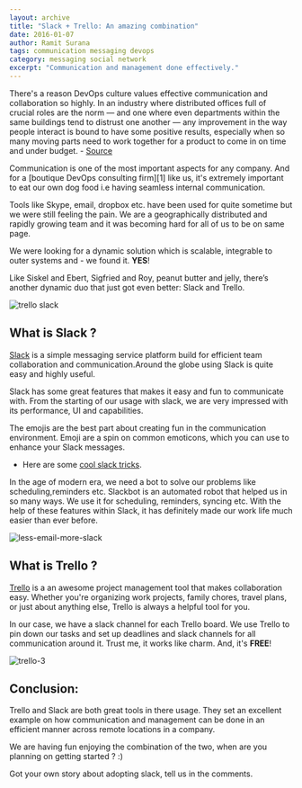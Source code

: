 ```yaml
---
layout: archive
title: "Slack + Trello: An amazing combination"
date: 2016-01-07
author: Ramit Surana
tags: communication messaging devops
category: messaging social network
excerpt: "Communication and management done effectively."
---
```


There's a reason DevOps culture values effective communication and collaboration so highly. In an industry where distributed offices full of crucial roles are the norm — and one where even departments within the same buildings tend to distrust one another — any improvement in the way people interact is bound to have some positive results, especially when so many moving parts need to work together for a product to come in on time and under budget. - [Source][12]


Communication is one of the most important aspects for any company. And for a [boutique DevOps consulting firm][1] like us, it's extremely important to eat our own dog food i.e having seamless internal communication.

Tools like Skype, email, dropbox etc. have been used for quite sometime but we were still feeling the pain. We are a geographically distributed and rapidly growing team and it was becoming hard for all of us to be on same page.


We were looking for a dynamic solution which is scalable, integrable to outer systems and - we found it. **YES**!

Like Siskel and Ebert, Sigfried and Roy, peanut butter and jelly, there’s another dynamic duo that just got even better: Slack and Trello.

![trello slack][6]

## What is Slack ?

[Slack][11] is a simple messaging service platform build for efficient team collaboration and communication.Around the globe using Slack is quite easy and highly useful.

Slack has some great features that makes it easy and fun to communicate with. From the starting of our usage with slack, we are very impressed with its performance, UI and capabilities.

The emojis are the best part about creating fun in the communication environment. Emoji are a spin on common emoticons, which you can use to enhance your Slack messages.

- Here are some [cool slack tricks][9].

In the age of modern era, we need a bot to solve our problems like scheduling,reminders etc. Slackbot is an automated robot that helped us in so many ways. We use it for scheduling, reminders, syncing etc. With the help of these features within Slack, it has definitely made our work life much easier than ever before.

![less-email-more-slack][7]


##  What is Trello ?

[Trello][10] is a an awesome project management tool that makes collaboration easy. Whether you're organizing work projects, family chores, travel plans, or just about anything else, Trello is always a helpful tool for you.


In our case, we have a slack channel for each Trello board. We use Trello to pin down our tasks and set up deadlines and slack channels for all communication around it. Trust me, it works like charm. And, it's **FREE**!

![trello-3][8]


## Conclusion:

Trello and Slack are both great tools in there usage. They set an excellent example on how communication and management can be done in an efficient manner across remote locations in a company.

We are having fun enjoying the combination of the two, when are you planning on getting started ? :)


Got your own story about adopting slack, tell us in the comments.

  [6]: https://cloud.githubusercontent.com/assets/8342133/12071953/5fb48c02-b0ed-11e5-9d46-1fc915c9a099.png
  [7]: https://cloud.githubusercontent.com/assets/8342133/12071970/ed85ee72-b0ed-11e5-9a99-d4b0d8d8a36a.png
  [8]: https://cloud.githubusercontent.com/assets/8342133/12071985/455e53d6-b0ef-11e5-8fc1-ad84db4d1722.png
  [9]: http://blog.hubstaff.com/slack-tricks/
  [10]: https://trello.com
  [11]: https://slack.com/
  [12]: https://www.veracode.com/blog/2015/07/devops-culture-communication-and-collaboration-are-key

